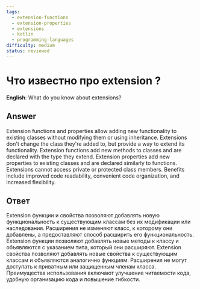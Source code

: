 ```yaml
---
tags:
  - extension-functions
  - extension-properties
  - extensions
  - kotlin
  - programming-languages
difficulty: medium
status: reviewed
---
```


# Что известно про extension ?

**English**: What do you know about extensions?

## Answer

Extension functions and properties allow adding new functionality to existing classes without modifying them or using inheritance. Extensions don't change the class they're added to, but provide a way to extend its functionality. Extension functions add new methods to classes and are declared with the type they extend. Extension properties add new properties to existing classes and are declared similarly to functions. Extensions cannot access private or protected class members. Benefits include improved code readability, convenient code organization, and increased flexibility.

## Ответ

Extension функции и свойства позволяют добавлять новую функциональность к существующим классам без их модификации или наследования. Расширения не изменяют класс, к которому они добавлены, а предоставляют способ расширить его функциональность. Extension функции позволяют добавлять новые методы к классу и объявляются с указанием типа, который они расширяют. Extension свойства позволяют добавлять новые свойства к существующим классам и объявляются аналогично функциям. Расширения не могут доступать к приватным или защищенным членам класса. Преимущества использования включают улучшение читаемости кода, удобную организацию кода и повышение гибкости.

